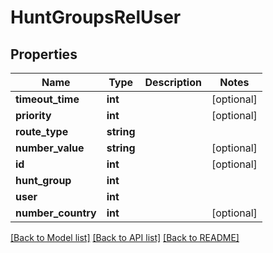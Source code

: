 # HuntGroupsRelUser

## Properties
Name | Type | Description | Notes
------------ | ------------- | ------------- | -------------
**timeout_time** | **int** |  | [optional] 
**priority** | **int** |  | [optional] 
**route_type** | **string** |  | 
**number_value** | **string** |  | [optional] 
**id** | **int** |  | [optional] 
**hunt_group** | **int** |  | 
**user** | **int** |  | 
**number_country** | **int** |  | [optional] 

[[Back to Model list]](../README.md#documentation-for-models) [[Back to API list]](../README.md#documentation-for-api-endpoints) [[Back to README]](../README.md)


